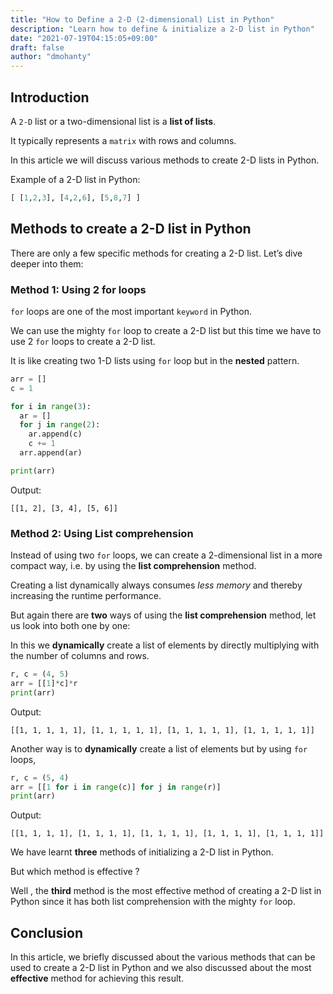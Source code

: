 ```yaml
---
title: "How to Define a 2-D (2-dimensional) List in Python"
description: "Learn how to define & initialize a 2-D list in Python"
date: "2021-07-19T04:15:05+09:00"
draft: false
author: "dmohanty"
---
```


## Introduction

A `2-D` list or a two-dimensional list is a **list of lists**.

It typically represents a `matrix` with rows and columns.

In this article we will discuss various methods to create 2-D lists in Python.

Example of a 2-D list in Python:

```Python
[ [1,2,3], [4,2,6], [5,8,7] ]
```

## Methods to create a 2-D list in Python

There are only a few specific methods for creating a 2-D list. 
Let’s dive deeper into them:


### Method 1: Using 2 for loops

`for` loops are one of the most important `keyword` in Python. 

We can use the mighty `for` loop to create a 2-D list but this time we have to use 2 `for` loops to create a 2-D list.

It is like creating two 1-D lists using `for` loop but in the **nested** pattern.

```Python
arr = []
c = 1

for i in range(3):
  ar = []
  for j in range(2):
    ar.append(c)
    c += 1
  arr.append(ar)

print(arr)
```

Output:
```
[[1, 2], [3, 4], [5, 6]]
```

### Method 2: Using List comprehension

Instead of using two `for` loops, we can create a 2-dimensional list in a more compact way, i.e. by using the **list comprehension** method.

Creating a list dynamically always consumes *less memory* and thereby increasing the runtime performance.

But again there are **two** ways of using the **list comprehension** method, let us look into both one by one:

In this we **dynamically** create a list of elements by directly multiplying with the number of columns and rows.

```Python
r, c = (4, 5)
arr = [[1]*c]*r
print(arr)
```

Output:
```
[[1, 1, 1, 1, 1], [1, 1, 1, 1, 1], [1, 1, 1, 1, 1], [1, 1, 1, 1, 1]]
```

Another way is to **dynamically** create a list of elements but by using `for` loops,

```Python
r, c = (5, 4)
arr = [[1 for i in range(c)] for j in range(r)]
print(arr)
```

Output:
```
[[1, 1, 1, 1], [1, 1, 1, 1], [1, 1, 1, 1], [1, 1, 1, 1], [1, 1, 1, 1]]
```

We have learnt **three** methods of initializing a 2-D list in Python. 

But which method is effective ?

Well , the **third** method is the most effective method of creating a 2-D list in Python since it has both list comprehension with the mighty `for` loop.

## Conclusion

In this article, we briefly discussed about the various methods that can be used to create a 2-D list in Python and we also discussed about the most **effective** method for achieving this result. 